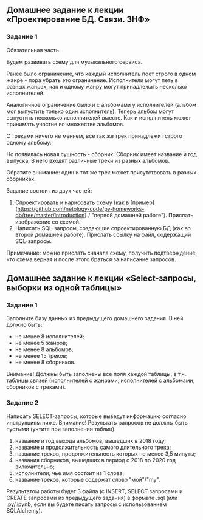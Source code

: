 ## Домашнее задание к лекции «Проектирование БД. Связи. 3НФ»

### Задание 1
Обязательная часть

Будем развивать схему для музыкального сервиса.

Ранее было ограничение, что каждый исполнитель поет строго в одном жанре - пора убрать это ограничение. Исполнители могут петь в разных жанрах, как и одному жанру могут принадлежать несколько исполнителей.

Аналогичное ограничение было и с альбомами у исполнителей (альбом мог выпустить только один исполнитель). Теперь альбом могут выпустить несколько исполнителей вместе. Как и исполнитель может принимать участие во множестве альбомов.

С треками ничего не меняем, все так же трек принадлежит строго одному альбому.

Но появилась новая сущность - сборник. Сборник имеет название и год выпуска. В него входят различные треки из разных альбомов.

Обратите внимание: один и тот же трек может присутствовать в разных сборниках.

Задание состоит из двух частей:

  1. Спроектировать и нарисовать схему (как в [пример] (https://github.com/netology-code/py-homeworks-db/tree/master/introduction) / "первой домашней работе"). Прислать изображение со схемой.
  2. Написать SQL-запросы, создающие спроектированную БД (как во второй домашней работе). Прислать ссылку на файл, содержащий SQL-запросы.

Примечание: можно прислать сначала схему, получить подтверждение, что схема верная и после этого браться за написание запросов.

## Домашнее задание к лекции «Select-запросы, выборки из одной таблицы»

### Задание 1

Заполните базу данных из предыдущего домашнего задания. В ней должно быть:

   + не менее 8 исполнителей;
   + не менее 5 жанров;
   + не менее 8 альбомов;
   + не менее 15 треков;
   + не менее 8 сборников.

Внимание! Должны быть заполнены все поля каждой таблицы, в т.ч. таблицы связей (исполнителей с жанрами, исполнителей с альбомами, сборников с треками).

### Задание 2

Написать SELECT-запросы, которые выведут информацию согласно инструкциям ниже.
Внимание! Результаты запросов не должны быть пустыми (учтите при заполнении таблиц).

   1. название и год выхода альбомов, вышедших в 2018 году;
   2. название и продолжительность самого длительного трека;
   3. название треков, продолжительность которых не менее 3,5 минуты;
   4. названия сборников, вышедших в период с 2018 по 2020 год включительно;
   5. исполнители, чье имя состоит из 1 слова;
   6. название треков, которые содержат слово "мой"/"my".

Результатом работы будет 3 файла (с INSERT, SELECT запросами и CREATE запросами из предыдущего задания) в формате .sql (или .py/.ipynb, если вы будете писать запросы с использованием SQLAlchemy).
